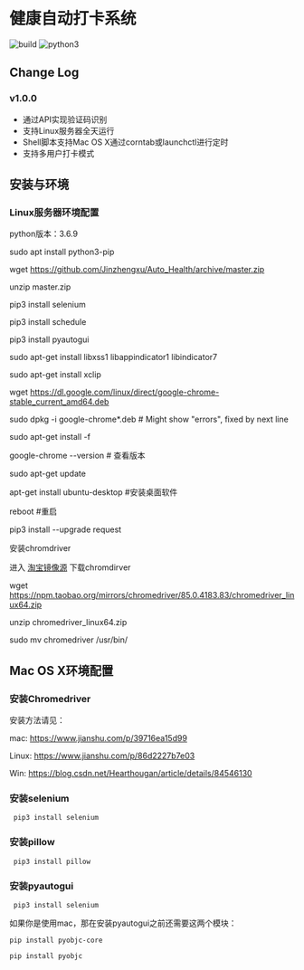 # 健康自动打卡系统
![build](https://img.shields.io/badge/build-passing-brightgreen)
![python3](https://img.shields.io/badge/python-3.6.9-blue)

## Change Log
### v1.0.0
+ 通过API实现验证码识别
+ 支持Linux服务器全天运行
+ Shell脚本支持Mac OS X通过corntab或launchctl进行定时
+ 支持多用户打卡模式

## 安装与环境
### Linux服务器环境配置
python版本：3.6.9

sudo apt install python3-pip

wget https://github.com/Jinzhengxu/Auto_Health/archive/master.zip

unzip master.zip 

pip3 install selenium

pip3 install schedule

pip3 install pyautogui

sudo apt-get install libxss1 libappindicator1 libindicator7

sudo apt-get install xclip

wget https://dl.google.com/linux/direct/google-chrome-stable_current_amd64.deb

sudo dpkg -i google-chrome*.deb    # Might show "errors", fixed by next line

sudo apt-get install -f

google-chrome --version      # 查看版本

sudo apt-get update

apt-get install ubuntu-desktop #安装桌面软件

reboot #重启

pip3 install --upgrade request

安装chromdriver

进入 [淘宝镜像源](https://npm.taobao.org/) 下载chromdirver

wget https://npm.taobao.org/mirrors/chromedriver/85.0.4183.83/chromedriver_linux64.zip

unzip chromedriver_linux64.zip

sudo mv chromedriver /usr/bin/

## Mac OS X环境配置

### 安装Chromedriver

安装方法请见：

mac: https://www.jianshu.com/p/39716ea15d99

Linux: https://www.jianshu.com/p/86d2227b7e03

Win: https://blog.csdn.net/Hearthougan/article/details/84546130

### 安装selenium
```
 pip3 install selenium
```

### 安装pillow
```
 pip3 install pillow
```

### 安装pyautogui
```
 pip3 install selenium
```
如果你是使用mac，那在安装pyautogui之前还需要这两个模块：
```
pip install pyobjc-core

pip install pyobjc
```
